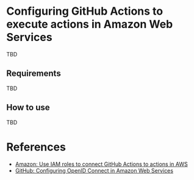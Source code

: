 # Configuring GitHub Actions to execute actions in Amazon Web Services

TBD

## Requirements

TBD

## How to use

TBD

# References
* [Amazon: Use IAM roles to connect GitHub Actions to actions in AWS](https://aws.amazon.com/blogs/security/use-iam-roles-to-connect-github-actions-to-actions-in-aws/)
* [GitHub: Configuring OpenID Connect in Amazon Web Services](https://docs.github.com/en/actions/security-for-github-actions/security-hardening-your-deployments/configuring-openid-connect-in-amazon-web-services)
